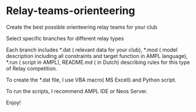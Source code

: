 # Relay-teams-orienteering
Create the best possible orienteering relay teams for your club 

Select specific branches for different relay types

Each branch includes *.dat ( relevant data for your club),
                     *.mod ( model description including all constraints and target function in AMPL language),
                     *.run ( script in AMPL),
                     README.md ( in Dutch) describing rules for this type of Relay competition.

To create the *.dat file, I use VBA macro( MS Excell) and Python script.   

To run the scripts, I recommend AMPL IDE or Neos Server.

Enjoy!
